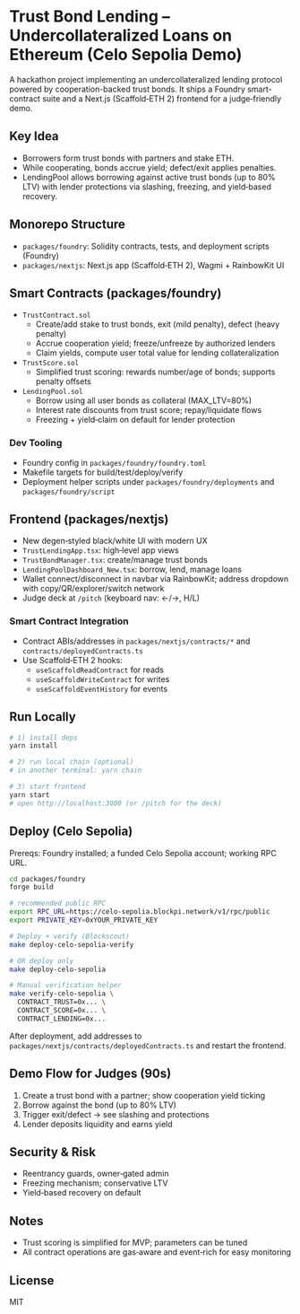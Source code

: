# Trust Bond Lending – Undercollateralized Loans on Ethereum (Celo Sepolia Demo)

A hackathon project implementing an undercollateralized lending protocol powered by cooperation-backed trust bonds. It ships a Foundry smart-contract suite and a Next.js (Scaffold‑ETH 2) frontend for a judge‑friendly demo.

## Key Idea
- Borrowers form trust bonds with partners and stake ETH.
- While cooperating, bonds accrue yield; defect/exit applies penalties.
- LendingPool allows borrowing against active trust bonds (up to 80% LTV) with lender protections via slashing, freezing, and yield‑based recovery.

## Monorepo Structure
- `packages/foundry`: Solidity contracts, tests, and deployment scripts (Foundry)
- `packages/nextjs`: Next.js app (Scaffold‑ETH 2), Wagmi + RainbowKit UI

## Smart Contracts (packages/foundry)
- `TrustContract.sol`
  - Create/add stake to trust bonds, exit (mild penalty), defect (heavy penalty)
  - Accrue cooperation yield; freeze/unfreeze by authorized lenders
  - Claim yields, compute user total value for lending collateralization
- `TrustScore.sol`
  - Simplified trust scoring: rewards number/age of bonds; supports penalty offsets
- `LendingPool.sol`
  - Borrow using all user bonds as collateral (MAX_LTV=80%)
  - Interest rate discounts from trust score; repay/liquidate flows
  - Freezing + yield‑claim on default for lender protection

### Dev Tooling
- Foundry config in `packages/foundry/foundry.toml`
- Makefile targets for build/test/deploy/verify
- Deployment helper scripts under `packages/foundry/deployments` and `packages/foundry/script`

## Frontend (packages/nextjs)
- New degen‑styled black/white UI with modern UX
- `TrustLendingApp.tsx`: high‑level app views
- `TrustBondManager.tsx`: create/manage trust bonds
- `LendingPoolDashboard_New.tsx`: borrow, lend, manage loans
- Wallet connect/disconnect in navbar via RainbowKit; address dropdown with copy/QR/explorer/switch network
- Judge deck at `/pitch` (keyboard nav: ←/→, H/L)

### Smart Contract Integration
- Contract ABIs/addresses in `packages/nextjs/contracts/*` and `contracts/deployedContracts.ts`
- Use Scaffold‑ETH 2 hooks:
  - `useScaffoldReadContract` for reads
  - `useScaffoldWriteContract` for writes
  - `useScaffoldEventHistory` for events

## Run Locally
```bash
# 1) install deps
yarn install

# 2) run local chain (optional)
# in another terminal: yarn chain

# 3) start frontend
yarn start
# open http://localhost:3000 (or /pitch for the deck)
```

## Deploy (Celo Sepolia)
Prereqs: Foundry installed; a funded Celo Sepolia account; working RPC URL.

```bash
cd packages/foundry
forge build

# recommended public RPC
export RPC_URL=https://celo-sepolia.blockpi.network/v1/rpc/public
export PRIVATE_KEY=0xYOUR_PRIVATE_KEY

# Deploy + verify (Blockscout)
make deploy-celo-sepolia-verify

# OR deploy only
make deploy-celo-sepolia

# Manual verification helper
make verify-celo-sepolia \
  CONTRACT_TRUST=0x... \
  CONTRACT_SCORE=0x... \
  CONTRACT_LENDING=0x...
```

After deployment, add addresses to `packages/nextjs/contracts/deployedContracts.ts` and restart the frontend.

## Demo Flow for Judges (90s)
1) Create a trust bond with a partner; show cooperation yield ticking
2) Borrow against the bond (up to 80% LTV)
3) Trigger exit/defect → see slashing and protections
4) Lender deposits liquidity and earns yield

## Security & Risk
- Reentrancy guards, owner‑gated admin
- Freezing mechanism; conservative LTV
- Yield‑based recovery on default

## Notes
- Trust scoring is simplified for MVP; parameters can be tuned
- All contract operations are gas‑aware and event‑rich for easy monitoring

## License
MIT